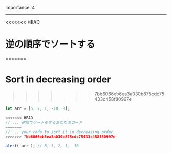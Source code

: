 importance: 4

---

<<<<<<< HEAD
# 逆の順序でソートする
=======
# Sort in decreasing order
>>>>>>> 7bb6066eb6ea3a030b875cdc75433c458f80997e

```js
let arr = [5, 2, 1, -10, 8];

<<<<<<< HEAD
// ... 逆順でソートをするあなたのコード
=======
// ... your code to sort it in decreasing order
>>>>>>> 7bb6066eb6ea3a030b875cdc75433c458f80997e

alert( arr ); // 8, 5, 2, 1, -10
```
